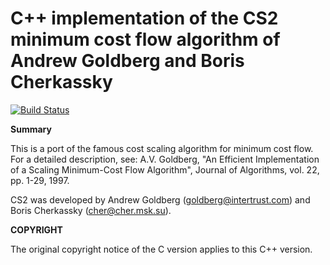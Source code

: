 C++ implementation of the CS2 minimum cost flow algorithm of Andrew Goldberg and Boris Cherkassky
========

[![Build Status](https://travis-ci.org/pawelswoboda/CS2-CPP.png?branch=master)](https://travis-ci.org/pawelswoboda/CS2-CPP)

**Summary**

This is a port of the famous cost scaling algorithm for minimum cost flow.
For a detailed description, see:
A.V. Goldberg, "An Efficient Implementation of a Scaling Minimum-Cost 
Flow Algorithm", Journal of Algorithms, vol. 22, pp. 1-29, 1997.

CS2 was developed by Andrew Goldberg (goldberg@intertrust.com) and
Boris Cherkassky (cher@cher.msk.su).


**COPYRIGHT**

The original copyright notice of the C version applies to this C++
version.

